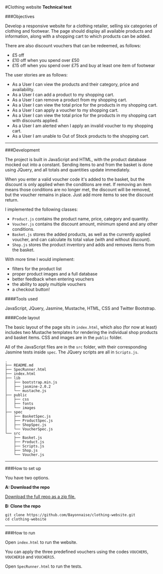 #Clothing website
**Technical test**

###Objectives

Develop a responsive website for a clothing retailer, selling six categories of clothing and footwear. The page should display all available products and information, along with a shopping cart to which products can be added.

There are also discount vouchers that can be redeemed, as follows:
- £5 off
- £10 off when you spend over £50
- £15 off when you spend over £75 and buy at least one item of footwear

The user stories are as follows:
- As a User I can view the products and their category, price and availability.
- As a User I can add a product to my shopping cart.
- As a User I can remove a product from my shopping cart.
- As a User I can view the total price for the products in my shopping cart.
- As a User I can apply a voucher to my shopping cart.
- As a User I can view the total price for the products in my shopping cart with discounts applied.
- As a User I am alerted when I apply an invalid voucher to my shopping cart.
- As a User I am unable to Out of Stock products to the shopping cart.

---

###Development

The project is built in JavaScript and HTML, with the product database mocked out into a constant. Sending items to and from the basket is done using JQuery, and all totals and quantities update immediately. 

When you enter a valid voucher code it's added to the basket, but the discount is only applied when the conditions are met. If removing an item means those conditions are no longer met, the discount will be removed, but the voucher remains in place. Just add more items to see the discount return.

I implemented the following classes:
- `Product.js` contains the product name, price, category and quantity.
- `Voucher.js` contains the discount amount, minimum spend and any other conditions.
- `Basket.js` stores the added products, as well as the currently applied voucher, and can calculate its total value (with and without discount).
- `Shop.js` stores the product inventory and adds and removes items from the basket.

With more time I would implement:
- filters for the product list
- proper product images and a full database
- better feedback when entering vouchers
- the ability to apply multiple vouchers
- a checkout button!

####Tools used

JavaScript, JQuery, Jasmine, Mustache, HTML, CSS and Twitter Bootstrap.

####Code layout

The basic layout of the page sits in `index.html`, which also (for now at least) includes two Mustache templates for rendering the individual shop products and basket items. CSS and images are in the `public` folder.

All of the JavaScript files are in the `src` folder, with their corresponding Jasmine tests inside `spec`. The JQuery scripts are all in `Scripts.js`.

```shell
.
├── README.md
├── SpecRunner.html
├── index.html
├── lib
│   ├── bootstrap.min.js
│   ├── jasmine-2.0.2
│   └── mustache.js
├── public
│   ├── css
│   ├── fonts
│   └── images
├── spec
│   ├── BasketSpec.js
│   ├── ProductSpec.js
│   ├── ShopSpec.js
│   └── VoucherSpec.js
└── src
    ├── Basket.js
    ├── Product.js
    ├── Scripts.js
    ├── Shop.js
    └── Voucher.js
```

---

###How to set up

You have two options.

**A: Download the repo**

[Download the full repo as a zip file.](https://github.com/Bayonnaise/clothing-website/archive/master.zip)

**B: Clone the repo**

```shell
git clone https://github.com/Bayonnaise/clothing-website.git
cd clothing-website
```

---

###How to run

Open `index.html` to run the website.

You can apply the three predefined vouchers using the codes `VOUCHER5`, `VOUCHER10` and `VOUCHER15`.

Open `SpecRunner.html` to run the tests.